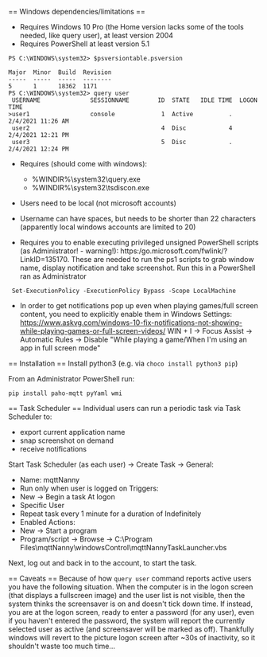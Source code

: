 == Windows dependencies/limitations ==
 - Requires Windows 10 Pro (the Home version lacks some of the tools needed, like query user), at least version 2004
 - Requires PowerShell at least version 5.1
```
PS C:\WINDOWS\system32> $psversiontable.psversion

Major  Minor  Build  Revision
-----  -----  -----  --------
5      1      18362  1171
PS C:\WINDOWS\system32> query user
 USERNAME              SESSIONNAME        ID  STATE   IDLE TIME  LOGON TIME
>user1                 console             1  Active          .  2/4/2021 11:26 AM
 user2                                     4  Disc            4  2/4/2021 12:21 PM
 user3                                     5  Disc            .  2/4/2021 12:24 PM
```

 - Requires (should come with windows): 
    - %WINDIR%\system32\query.exe
    - %WINDIR%\system32\tsdiscon.exe

 - Users need to be local (not microsoft accounts)
 - Username can have spaces, but needs to be shorter than 22 characters (apparently local windows accounts are limited to 20)
 - Requires you to enable executing privileged unsigned PowerShell scripts (as Administrator! - warning!):  https:/go.microsoft.com/fwlink/?LinkID=135170. These are needed to run the ps1 scripts to grab window name, display notification and take screenshot.
   Run this in a PowerShell ran as Administrator
```
 Set-ExecutionPolicy -ExecutionPolicy Bypass -Scope LocalMachine
```
 - In order to get notifications pop up even when playing games/full screen content, you need to explicitly enable them in Windows Settings:
  https://www.askvg.com/windows-10-fix-notifications-not-showing-while-playing-games-or-full-screen-videos/
  WIN + I -> Focus Assist -> Automatic Rules -> Disable "While playing a game/When I'm using an app in full screen mode"

== Installation ==
Install python3 (e.g. via `choco install python3 pip`)

From an Administrator PowerShell run:
```
pip install paho-mqtt pyYaml wmi
```

== Task Scheduler ==
Individual users can run a periodic task via Task Scheduler to: 
 - export current application name
 - snap screenshot on demand
 - receive notifications

Start Task Scheduler (as each user) -> Create Task -> 
 General:
 - Name: mqttNanny
 - Run only when user is logged on
 Triggers:
 - New -> Begin a task At logon
 - Specific User
 - Repeat task every 1 minute for a duration of Indefinitely
 - Enabled
 Actions:
 - New -> Start a program
 - Program/script -> Browse -> C:\Program Files\mqttNanny\windowsControl\mqttNannyTaskLauncher.vbs

Next, log out and back in to the account, to start the task.


== Caveats ==
Because of how `query user` command reports active users you have the following situation. When the computer is in the logon screen (that displays a fullscreen image) and the user list is not visible, then the system thinks the screensaver is on and doesn't tick down time. If instead, you are at the logon screen, ready to enter a password (for any user), even if you haven't entered the password, the system will report the currently selected user as active (and screensaver will be marked as off). Thankfully windows will revert to the picture logon screen after ~30s of inactivity, so it shouldn't waste too much time...